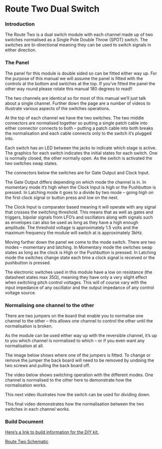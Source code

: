 # Route Two Dual Switch

### Introduction

The Route Two is a dual switch module with each channel made up of two switches normalised as a Single Pole Double Throw (SPDT) switch. The switches are bi-directional meaning they can be used to switch signals in either direction.


### The Panel

The panel for this module is double sided so can be fitted either way up. For the purpose of this manual we will assume the panel is fitted with the controls at the bottom and switches at the top. If you’ve fitted the panel the other way round please rotate this manual 180 degrees to read!!

The two channels are identical so for most of this manual we’ll just talk about a single channel. Further down the page are a number of videos to illustrate various aspects of the switches operations.

At the top of each channel we have the two switches. The two middle connectors are normalised together so putting a single patch cable into either connector connects to both – putting a patch cable into both breaks the normalisation and each cable connects only to the switch it’s plugged into.

Each switch has an LED between the jacks to indicate which stage is active. The graphics for each switch indicates the initial states for each switch. One is normally closed, the other normally open. As the switch is activated the two switches swap states.

The connectors below the switches are for Gate Output and Clock Input.

The Gate Output differs depending on which mode the channel is in. In momentary mode it’s high when the Clock Input is high or the Pushbutton is pressed. In Latching mode it goes to a divide by two mode – going high on the first clock signal or button press and low on the next.


The Clock Input is comparator based meaning it will operate with any signal that crosses the switching threshold. This means that as well as gates and triggers, bipolar signals from LFO’s and oscillators along with signals such as envelopes can also be used as long as they have a high enough amplitude. The threshold voltage is approximately 1.5 volts and the maximum frequency the module will switch at is approximately 3kHz.

Moving further down the panel we come to the mode switch. There are two modes – momentary and latching. In Momentary mode the switches swap states as long as the clock is High or the Pushbutton is pressed. In Latching mode the switches change state each time a clock signal is received or the pushbutton is pressed.

The electronic switches used in this module have a low on resistance (the datasheet states max 35Ω), meaning they have only a very slight effect when switching pitch control voltages. This will of course vary with the input impedance of any oscillator and the output impedance of any control voltage source.

### Normalising one channel to the other

There are two jumpers on the board that enable you to normalise one channel to the other – this allows one channel to control the other until the normalisation is broken.

As the module can be used either way up with the reversible channel, it’s up to you which channel is normalised to which – or if you even want any normalisation at all.

The image below shows where one of the jumpers is fitted. To change or remove the jumper the back board will need to be removed by undoing the two screws and pulling the back board off.


The video below shows switching operation with the different modes. One channel is normalised to the other here to demonstrate how the normalisation works.


This next video illustrates how the switch can be used for dividing down.


This final video demonstrates how the normalisation between the two switches in each channel works.


### Build Document

[Here’s a link to build information for the DIY kit.](https://docs.google.com/spreadsheets/d/1wg_cqzuiyMHKkDE1c4eYfdx2wnnBMyvDsO1Q1nh9thw/edit?usp=sharing)

[Route Two Schematic](https://drive.google.com/file/d/1OwmmElXsMm2NfkOyAtBcOy8VB6d9OHcL/view?usp=sharing)
